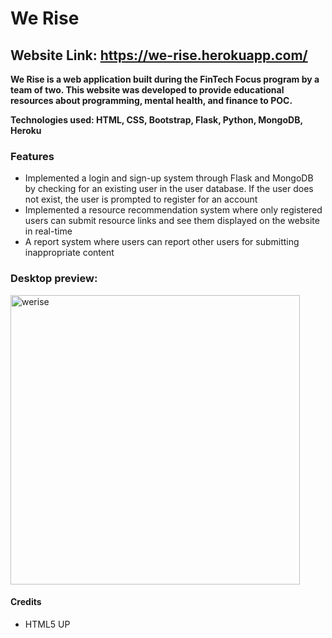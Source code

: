 # We Rise 
## Website Link: https://we-rise.herokuapp.com/ ## 
**We Rise is a web application built during the FinTech Focus program by a team of two. This website was developed to provide educational resources about programming, mental health, and finance to POC.**

**Technologies used: HTML, CSS, Bootstrap, Flask, Python, MongoDB, Heroku**

### Features ###
- Implemented a login and sign-up system through Flask and MongoDB by checking for an existing user in the user database. If the user does not exist, the user is prompted to register for an account
- Implemented a resource recommendation system where only registered users can submit resource links and see them displayed on the website in real-time
- A report system where users can report other users for submitting inappropriate content

### Desktop preview: ###
<img width="463" alt="werise" src="https://user-images.githubusercontent.com/56855196/184558772-c1c6c06b-b2f8-4714-adca-e77ce0acfa99.png">

#### Credits ####
- HTML5 UP
